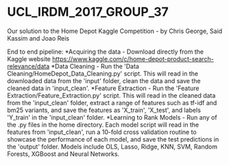 # UCL_IRDM_2017_GROUP_37
Our solution to the Home Depot Kaggle Competition - by Chris George, Said Kassim and Joao Reis 

End to end pipeline:
*Acquiring the data - Download directly from the Kaggle website https://www.kaggle.com/c/home-depot-product-search-relevance/data
*Data Cleaning - Run the 'Data Cleaning/HomeDepot_Data_Cleaning.py' script. This will read in the downloaded data from the 'input' folder, 
                 clean the data and save the cleaned data in 'input_clean'.
*Feature Extraction - Run the 'Feature Extraction/Feature_Extraction.py' script. This will read in the cleaned data from the 'input_clean' 
                      folder, extract a range of features such as tf-idf and bm25 variants, and save the features as 'X_train', 'X_test', 
                      and labels 'Y_train' in the 'input_clean' folder.
*Learning to Rank Models - Run any of the .py files in the home directory. Each model script will read in the features from 'input_clean',
                           run a 10-fold cross validation routine to showcase the performance of each model, and save the test predictions
                           in the 'output' folder. Models include OLS, Lasso, Ridge, KNN, SVM, Random Forests, XGBoost and Neural Networks.
                      
